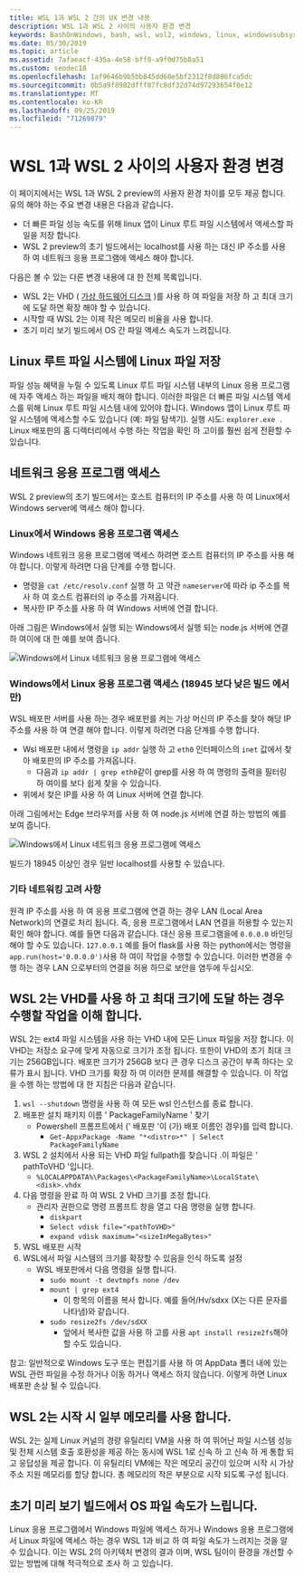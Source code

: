 ```yaml
---
title: WSL 1과 WSL 2 간의 UX 변경 내용
description: WSL 1과 WSL 2 사이의 사용자 환경 변경
keywords: BashOnWindows, bash, wsl, wsl2, windows, linux, windowssubsystem, ubuntu, debian, suse, windows 10 용 windows 하위 시스템
ms.date: 05/30/2019
ms.topic: article
ms.assetid: 7afaeacf-435a-4e58-bff0-a9f0d75b8a51
ms.custom: seodec18
ms.openlocfilehash: 1af9646b9b5bb845dd60e5bf2312f8d806fca5dc
ms.sourcegitcommit: 0b5a9f8982dfff07fc8df32d74d97293654f8e12
ms.translationtype: MT
ms.contentlocale: ko-KR
ms.lasthandoff: 09/25/2019
ms.locfileid: "71269879"
---
```

# <a name="user-experience-changes-between-wsl-1-and-wsl-2"></a>WSL 1과 WSL 2 사이의 사용자 환경 변경

이 페이지에서는 WSL 1과 WSL 2 preview의 사용자 환경 차이를 모두 제공 합니다. 유의 해야 하는 주요 변경 내용은 다음과 같습니다.

- 더 빠른 파일 성능 속도를 위해 linux 앱이 Linux 루트 파일 시스템에서 액세스할 파일을 저장 합니다.
- WSL 2 preview의 초기 빌드에서는 localhost를 사용 하는 대신 IP 주소를 사용 하 여 네트워크 응용 프로그램에 액세스 해야 합니다.

다음은 볼 수 있는 다른 변경 내용에 대 한 전체 목록입니다.

- WSL 2는 VHD ( [가상 하드웨어 디스크](https://en.wikipedia.org/wiki/VHD_(file_format)) )를 사용 하 여 파일을 저장 하 고 최대 크기에 도달 하면 확장 해야 할 수 있습니다.
- 시작할 때 WSL 2는 이제 작은 메모리 비율을 사용 합니다.
- 초기 미리 보기 빌드에서 OS 간 파일 액세스 속도가 느려집니다.

## <a name="place-your-linux-files-in-your-linux-root-file-system"></a>Linux 루트 파일 시스템에 Linux 파일 저장
파일 성능 혜택을 누릴 수 있도록 Linux 루트 파일 시스템 내부의 Linux 응용 프로그램에 자주 액세스 하는 파일을 배치 해야 합니다. 이러한 파일은 더 빠른 파일 시스템 액세스를 위해 Linux 루트 파일 시스템 내에 있어야 합니다. Windows 앱이 Linux 루트 파일 시스템에 액세스할 수도 있습니다 (예: 파일 탐색기). 실행 시도: `explorer.exe .` Linux 배포판의 홈 디렉터리에서 수행 하는 작업을 확인 하 고이를 훨씬 쉽게 전환할 수 있습니다. 

## <a name="accessing-network-applications"></a>네트워크 응용 프로그램 액세스
WSL 2 preview의 초기 빌드에서는 호스트 컴퓨터의 IP 주소를 사용 하 여 Linux에서 Windows server에 액세스 해야 합니다.

### <a name="accessing-windows-applications-from-linux"></a>Linux에서 Windows 응용 프로그램 액세스
Windows 네트워크 응용 프로그램에 액세스 하려면 호스트 컴퓨터의 IP 주소를 사용 해야 합니다. 이렇게 하려면 다음 단계를 수행 합니다.

- 명령을 `cat /etc/resolv.conf` 실행 하 고 약관 `nameserver`에 따라 ip 주소를 복사 하 여 호스트 컴퓨터의 ip 주소를 가져옵니다. 
- 복사한 IP 주소를 사용 하 여 Windows 서버에 연결 합니다.

아래 그림은 Windows에서 실행 되는 Windows에서 실행 되는 node.js 서버에 연결 하 여이에 대 한 예를 보여 줍니다. 

![Windows에서 Linux 네트워크 응용 프로그램에 액세스](media/wsl2-network-l2w.png)

### <a name="accessing-linux-applications-from-windows-only-in-builds-lower-than-18945"></a>Windows에서 Linux 응용 프로그램 액세스 (18945 보다 낮은 빌드 에서만)
WSL 배포판 서버를 사용 하는 경우 배포판를 켜는 가상 머신의 IP 주소를 찾아 해당 IP 주소를 사용 하 여 연결 해야 합니다. 이렇게 하려면 다음 단계를 수행 합니다.

- Wsl 배포판 내에서 명령을 `ip addr` 실행 하 고 `eth0` 인터페이스의 `inet` 값에서 찾아 배포판의 IP 주소를 가져옵니다.
   - 다음과 `ip addr | grep eth0`같이 grep를 사용 하 여 명령의 출력을 필터링 하 여이를 보다 쉽게 찾을 수 있습니다.
- 위에서 찾은 IP를 사용 하 여 Linux 서버에 연결 합니다.

아래 그림에서는 Edge 브라우저를 사용 하 여 node.js 서버에 연결 하는 방법의 예를 보여 줍니다.

![Windows에서 Linux 네트워크 응용 프로그램에 액세스](media/wsl2-network-w2l.jpg)

빌드가 18945 이상인 경우 일반 localhost를 사용할 수 있습니다. 

### <a name="other-networking-considerations"></a>기타 네트워킹 고려 사항

원격 IP 주소를 사용 하 여 응용 프로그램에 연결 하는 경우 LAN (Local Area Network)의 연결로 처리 됩니다. 즉, 응용 프로그램에서 LAN 연결을 허용할 수 있는지 확인 해야 합니다. 예를 들면 다음과 같습니다. 대신 응용 프로그램을에 `0.0.0.0` 바인딩해야 할 수도 있습니다. `127.0.0.1` 예를 들어 flask를 사용 하는 python에서는 명령을 `app.run(host='0.0.0.0')`사용 하 여이 작업을 수행할 수 있습니다. 이러한 변경을 수행 하는 경우 LAN 으로부터의 연결을 허용 하므로 보안을 염두에 두십시오. 

## <a name="understanding-wsl-2-uses-a-vhd-and-what-to-do-if-you-reach-its-max-size"></a>WSL 2는 VHD를 사용 하 고 최대 크기에 도달 하는 경우 수행할 작업을 이해 합니다.
WSL 2는 ext4 파일 시스템을 사용 하는 VHD 내에 모든 Linux 파일을 저장 합니다. 이 VHD는 저장소 요구에 맞게 자동으로 크기가 조정 됩니다. 또한이 VHD의 초기 최대 크기는 256GB입니다. 배포판 크기가 256GB 보다 큰 경우 디스크 공간이 부족 하다는 오류가 표시 됩니다. VHD 크기를 확장 하 여 이러한 문제를 해결할 수 있습니다. 이 작업을 수행 하는 방법에 대 한 지침은 다음과 같습니다.

1. `wsl --shutdown` 명령을 사용 하 여 모든 wsl 인스턴스를 종료 합니다.
2. 배포판 설치 패키지 이름 ' PackageFamilyName ' 찾기
   - Powershell 프롬프트에서 (' 배포판 '이 (가) 배포 이름인 경우)를 입력 합니다.
      - `Get-AppxPackage -Name "*<distro>*" | Select PackageFamilyName`
3. WSL 2 설치에서 사용 되는 VHD 파일 fullpath를 찾습니다 .이 파일은 ' pathToVHD '입니다.
     - `%LOCALAPPDATA%\Packages\<PackageFamilyName>\LocalState\<disk>.vhdx`
4. 다음 명령을 완료 하 여 WSL 2 VHD 크기를 조정 합니다.
   - 관리자 권한으로 명령 프롬프트 창을 열고 다음 명령을 실행 합니다.
      - `diskpart`
      - `Select vdisk file="<pathToVHD>"`
      - `expand vdisk maximum="<sizeInMegaBytes>"`
5. WSL 배포판 시작
6. WSL에서 파일 시스템의 크기를 확장할 수 있음을 인식 하도록 설정
   - WSL 배포판에서 다음 명령을 실행 합니다.
      - `sudo mount -t devtmpfs none /dev`
      - `mount | grep ext4`
         - 이 항목의 이름을 복사 합니다. 예를 들어/Hv/sdxx (X는 다른 문자를 나타냄)와 같습니다.
      - `sudo resize2fs /dev/sdXX`
         - 앞에서 복사한 값을 사용 하 고를 사용 `apt install resize2fs`해야 할 수도 있습니다.

참고: 일반적으로 Windows 도구 또는 편집기를 사용 하 여 AppData 폴더 내에 있는 WSL 관련 파일을 수정 하거나 이동 하거나 액세스 하지 않습니다. 이렇게 하면 Linux 배포판 손상 될 수 있습니다.

## <a name="wsl-2-will-use-some-memory-on-startup"></a>WSL 2는 시작 시 일부 메모리를 사용 합니다.
WSL 2는 실제 Linux 커널의 경량 유틸리티 VM을 사용 하 여 뛰어난 파일 시스템 성능 및 전체 시스템 호출 호환성을 제공 하는 동시에 WSL 1로 신속 하 고 신속 하 게 통합 되 고 응답성을 제공 합니다. 이 유틸리티 VM에는 작은 메모리 공간이 있으며 시작 시 가상 주소 지원 메모리를 할당 합니다. 총 메모리의 작은 부분으로 시작 되도록 구성 됩니다.

## <a name="cross-os-file-speed-will-be-slower-in-initial-preview-builds"></a>초기 미리 보기 빌드에서 OS 파일 속도가 느립니다.
Linux 응용 프로그램에서 Windows 파일에 액세스 하거나 Windows 응용 프로그램에서 Linux 파일에 액세스 하는 경우 WSL 1과 비교 하 여 파일 속도가 느려지는 것을 알 수 있습니다. 이는 WSL 2의 아키텍처 변경의 결과 이며, WSL 팀이이 환경을 개선할 수 있는 방법에 대해 적극적으로 조사 하 고 있습니다.
